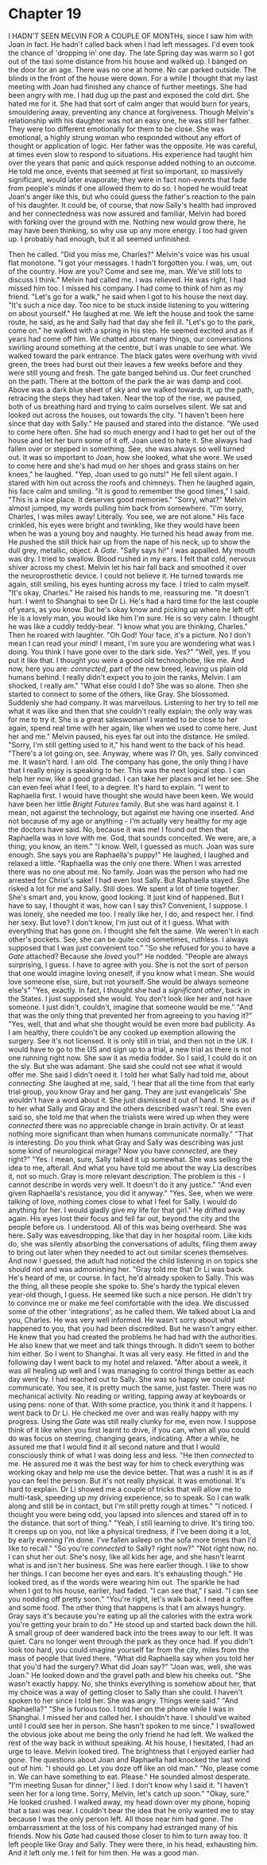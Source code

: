 
# Chapter 19

<span class="firstLetter">I</span> HADN'T SEEN MELVIN FOR A COUPLE OF MONTHs, since I saw him with Joan in fact. He hadn't called back when I had left messages. I'd even took the chance of 'dropping in' one day. The late Spring day was warm so I got out of the taxi some distance from his house and walked up. I banged on the door for an age. There was no one at home. No car parked outside. The blinds in the front of the house were down.
    For a while I thought that my last meeting with Joan had finished any chance of further meetings. She had been angry with me. I had dug up the past and exposed the cold dirt. She hated me for it. She had that sort of calm anger that would burn for years, smouldering away, preventing any chance at forgiveness. Though Melvin's relationship with his daughter was not an easy one, he was still her father. They were too different emotionally for them to be close. She was emotional, a highly strung woman who responded without any effort of thought or application of logic. Her father was the opposite. He was careful, at times even slow to respond to situations. His experience had taught him over the years that panic and quick response added nothing to an outcome. He told me once, events that seemed at first so important, so massively significant, would later evaporate; they were in fact non-events that fade from people's minds if one allowed them to do so. I hoped he would treat Joan's anger like this, but who could guess the father's reaction to the pain of his daughter. It could be, of course, that now Sally's health had improved and her connectedness was now assured and familiar, Melvin had bored with forking over the ground with me. Nothing new would grow there, he may have been thinking, so why use up any more energy. I too had given up. I probably had enough, but it all seemed unfinished.

Then he called.
    "Did you miss me, Charles?" Melvin's voice was his usual flat monotone. "I got your messages. I hadn't forgotten you. I was, um, out of the country. How are you? Come and see me, man. We've still lots to discuss I think." Melvin had called me. I was relieved. He was right, I had missed him too. I missed his company. I had come to think of him as my friend.
    "Let's go for a walk," he said when I got to his house the next day. "It's such a nice day. Too nice to be stuck inside listening to you wittering on about yourself." He laughed at me. We left the house and took the same route, he said, as he and Sally had that day she fell ill. "Let's go to the park, come on." he walked with a spring in his step. He seemed excited and as if years had come off him. We chatted about many things, our conversations swirling around something at the centre, but I was unable to see what. We walked toward the park entrance. The black gates were overhung with vivid green, the trees had burst out their leaves a few weeks before and they were still young and fresh. The gate banged behind us. Our feet crunched on the path. There at the bottom of the park the air was damp and cool. Above was a dark blue sheet of sky and we walked towards it, up the path, retracing the steps they had taken. 
    Near the top of the rise, we paused, both of us breathing hard and trying to calm ourselves silent. We sat and looked out across the houses, out towards the city.
    "I haven't been here since that day with Sally." He paused and stared into the distance. "We used to come here often. She had so much energy and I had to get her out of the house and let her burn some of it off. Joan used to hate it. She always had fallen over or stepped in something. See, she was always so well turned out. It was so important to Joan, how she looked, what she wore. We used to come here and she's had mud on her shoes and grass stains on her knees," he laughed. "Yep, Joan used to go nuts!" He fell silent again. I stared with him out across the roofs and chimneys. Then he laughed again, his face calm and smiling.
    "It is good to remember the good times," I said. "This is a nice place. It deserves good memories."
    "Sorry, what?" Melvin almost jumped, my words pulling him back from somewhere. "I'm sorry, Charles, I was miles away! Literally. You see, we are not alone." His face crinkled, his eyes were bright and twinkling, like they would have been when he was a young boy and naughty. He turned his head away from me. He pushed the still thick hair up from the nape of his neck, up to show the dull grey, metallic, object. A *Gate*. "Sally says hi!"
    I was appalled. My mouth was dry. I tried to swallow. Blood rushed in my ears. I felt that cold, nervous shiver across my chest. Melvin let his hair fall back and smoothed it over the neuroprosthetic device. I could not believe it. He turned towards me again, still smiling, his eyes hunting across my face. I tried to calm myself.
    "It's okay, Charles." He raised his hands to me, reassuring me. "It doesn't hurt. I went to Shanghai to see Dr Li. He's had a hard time for the last couple of years, as you know. But he's okay know and picking up where he left off. He is a lovely man, you would like him I'm sure. He is so very calm. I thought he was like a cuddly teddy-bear.
    "I know what you are thinking, Charles." Then he roared with laughter. "Oh God! Your face, it's a picture. No I don't mean I can read your mind! I meant, I'm sure you are wondering what was I doing. You think I have gone over to the dark side. Yes?"
    "Well, yes. If you put it like that. I thought you were a good old technophobe, like me. And now, here you are: *connected*, part of the new breed, leaving us plain old humans behind. I really didn't expect you to join the ranks, Melvin. I am shocked, I really am."
    "What else could I do? She was so alone. Then she started to connect to some of the others, like Gray. She blossomed. Suddenly she had company. It was marvellous. Listening to her try to tell me what it was like and then that she couldn't really explain; the only way was for me to try it. She is a great saleswoman! I wanted to be close to her again, spend real time with her again, like when we used to come here. Just her and me." Melvin paused, his eyes far out into the distance. He smiled. "Sorry, I'm still getting used to it," his hand went to the back of his head. "There's a lot going on, see. Anyway, where was I? Oh, yes. Sally convinced me. It wasn't hard. I am old. The company has gone, the only thing I have that I really enjoy is speaking to her. This was the next logical step. I can help her now, like a good grandad. I can take her places and let her see. She can even feel what I feel, to a degree. It's hard to explain. 
    "I went to Raphaella first. I would have thought she would have been keen. We would have been her little *Bright Futures* family. But she was hard against it. I mean, not against the technology, but against me having one inserted. And not because of my age or anything - I'm actually very healthy for my age the doctors have said. No, because it was me! I found out then that Raphaella was in love with me. God, that sounds conceited. We were, are, a thing; you know, an item."
    "I know. Well, I guessed as much. Joan was sure enough. She says you are Raphaella's puppy!" He laughed, I laughed and relaxed a little.
    "Raphaella was the only one there. When I was arrested there was no one about me. No family. Joan was the person who had me arrested for Christ's sake! I had even lost Sally. But Raphaella stayed. She risked a lot for me and Sally. Still does. We spent a lot of time together. She's smart and, you know, good looking. It just kind of happened. But I have to say, I thought it was, how can I say this? Convenient, I suppose. I was lonely, she needed me too. I really like her, I do, and respect her. I find her sexy. But love? I don't know, I'm just out of it I guess. What with everything that has gone on. I thought she felt the same. We weren't in each other's pockets. See, she can be quite cold sometimes, ruthless. I always supposed that I was just convenient too."
    "So she refused for you to have a *Gate* attached? Because she *loved* you?" He nodded. "People are always surprising, I guess. I have to agree with you. She is not the sort of person that one would imagine loving oneself, if you know what I mean. She would love someone else, sure, but not yourself. She would be always someone else's"
    "Yes, exactly. In fact, I thought she had a *significant other*, back in the States. I just supposed she would. You don't look like her and not have someone. I just didn't, couldn't, imagine that someone would be me."
    "And that was the only thing that prevented her from agreeing to you having it?"
    "Yes, well, that and what she thought would be even more bad publicity. As I am healthy, there couldn't be any cooked up exemption allowing the surgery. See it's not licensed. It is only still in trial, and then not in the UK. I would have to go to the US and sign up to a trial, a new trial as there is not one running right now. She saw it as media fodder. So I said, I could do it on the sly. But she was adamant. She said she could not see what it would offer me. She said I didn't need it. I told her what Sally had told me, about *connecting*. She laughed at me, said, 'I hear that all the time from that early trial group, you know Gray and her gang. They are just evangelicals' She wouldn't have a word about it. She just dismissed it out of hand. It was as if to her what Sally and Gray and the others described wasn't real. She even said so, she told me that when the trialists were wired up when they were *connected* there was no appreciable change in brain activity. Or at least nothing more significant than when humans communicate normally."
    "That is interesting. Do you think what Gray and Sally was describing was just some kind of neurological mirage? Now you have *connected*, are they right?"
    "Yes. I mean, sure, Sally talked it up somewhat. She was selling the idea to me, afterall. And what you have told me about the way Lia describes it, not so much. Gray is more relevant description. The problem is this - I cannot describe in words very well. It doesn't do it any justice."
    "And even given Raphaella's resistance, you did it anyway."
    "Yes. See, when we were talking of love, nothing comes close to what I feel for Sally. I would do anything for her. I would gladly give my life for that girl." He drifted away again. His eyes lost their focus and fell far out, beyond the city and the people before us. I understood. All of this was being overheard. She was here. Sally was eavesdropping, like that day in her hospital room. Like kids do, she was silently absorbing the conversations of adults, filing them away to bring out later when they needed to act out similar scenes themselves. And now I guessed, the adult had noticed the child listening in on topics she should not and was admonishing her.
    "Gray told me that Dr Li was back. He's heard of me, or course. In fact, he'd already spoken to Sally. This was the thing, all these people she spoke to. She's hardy the typical eleven year-old though, I guess. He seemed like such a nice person. He didn't try to convince me or make me feel comfortable with the idea. We discussed some of the other 'integrations', as he called them. We talked about Lia and you, Charles. He was very well informed. He wasn't sorry about what happened to you, that you had been discredited. But he wasn't angry either. He knew that you had created the problems he had had with the authorities. He also knew that we meet and talk things through. It didn't seem to bother him either. So I went to Shanghai. It was all very easy. He fitted in and the following day I went back to my hotel and relaxed.
    "After about a week, it was all healing up well and I was managing to control things better as each day went by. I had reached out to Sally. She was so happy we could just communicate. You see, it is pretty much the same, just faster. There was no mechanical activity. No reading or writing, tapping away at keyboards or using pens: none of that. With some practice, you think it and it happens. I went back to Dr Li. He checked me over and was really happy with my progress. Using the *Gate* was still really clunky for me, even now. I suppose think of it like when you first learnt to drive, if you can, when all you could do was focus on steering, changing gears, indicating. After a while, he assured me that I would find it all second nature and that I would consciously think of what I was doing less and less. 
    "He then *connected* to me. He assured me it was the best way for him to check everything was working okay and help me use the device better. That was a rush! It is as if you can feel the person. But it's not really physical. It was emotional. It's hard to explain. Dr Li showed me a couple of tricks that will allow me to multi-task, speeding up my driving experience, so to speak. So I can walk along and still be in contact, but I'm still pretty rough at times."
    "I noticed. I thought you were being odd, you lapsed into silences and stared off in to the distance. that sort of thing."
    "Yeah, I still learning to drive. It's tiring too. It creeps up on you, not like a physical tiredness, if I've been doing it a lot, by early evening I'm done. I've fallen asleep on the sofa more times than I'd like to recall."
    "So you're *connected* to Sally? right now?"
    "Not right now, no. I can shut her out. She's nosy, like all kids her age, and she hasn't learnt what is and isn't her business. She was here earlier though. I like to show her things. I can become her eyes and ears. It's exhausting though." He looked tired, as if the words were wearing him out. The sparkle he had when I got to his house, earlier, had faded. 
    "I can see that," I said. "I can see you nodding off pretty soon."
    "You're right, let's walk back. I need a coffee and some food. The other thing that happens is that I am always hungry. Gray says it's because you're eating up all the calories with the extra work you're getting your brain to do." He stood up and started back down the hill. A small group of deer wandered back into the trees away to our left. It was quiet. Cars no longer went through the park as they once had. If you didn't look too hard, you could imagine yourself far from the city, miles from the mass of people that lived there.
    "What did Raphaella say when you told her that you'd had the surgery? What did Joan say?"
    "Joan was, well, she was Joan." He looked down and the gravel path and blew his cheeks out. "She wasn't exactly happy. No, she thinks everything is somehow about her, that my choice was a way of getting closer to Sally than she could. I haven't spoken to her since I told her. She was angry. Things were said."
    "And Raphaella?"
    "She is furious too. I told her on the phone while I was in Shanghai. I missed her and called her. I shouldn't have. I should've waited until I could see her in person. She hasn't spoken to me since." I swallowed the obvious joke about me being the only friend he had left. We walked the rest of the way back in without speaking. At his house, I hesitated, I had an urge to leave. Melvin looked tired. The brightness that I enjoyed earlier had gone. The questions about Joan and Raphaella had knocked the last wind out of him.
    "I should go. Let you doze off like an old man."
    "No, please come in. We can have something to eat. Please." He sounded almost desperate.
    "I'm meeting Susan for dinner," I lied. I don't know why I said it. "I haven't seen her for a long time. Sorry, Melvin, let's catch up soon."
    "Okay, sure." He looked crushed. I walked away, my head down over my phone, hoping that a taxi was near. I couldn't bear the idea that he only wanted me to stay because I was the only person left. All those near him had gone. The embarrassment at the loss of his company had estranged many of his friends. Now his *Gate* had caused those closer to him to turn away too. It left people like Gray and Sally. They were there, in his head, exhausting him. And it left only me. I felt for him then. He was a good man.
